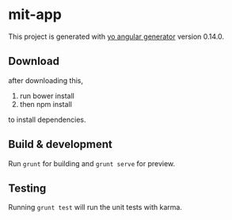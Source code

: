 # mit-app

This project is generated with [yo angular generator](https://github.com/yeoman/generator-angular)
version 0.14.0.

## Download
after downloading this, 
1. run bower install
2. then npm install

to install dependencies.

## Build & development

Run `grunt` for building and `grunt serve` for preview.

## Testing

Running `grunt test` will run the unit tests with karma.
